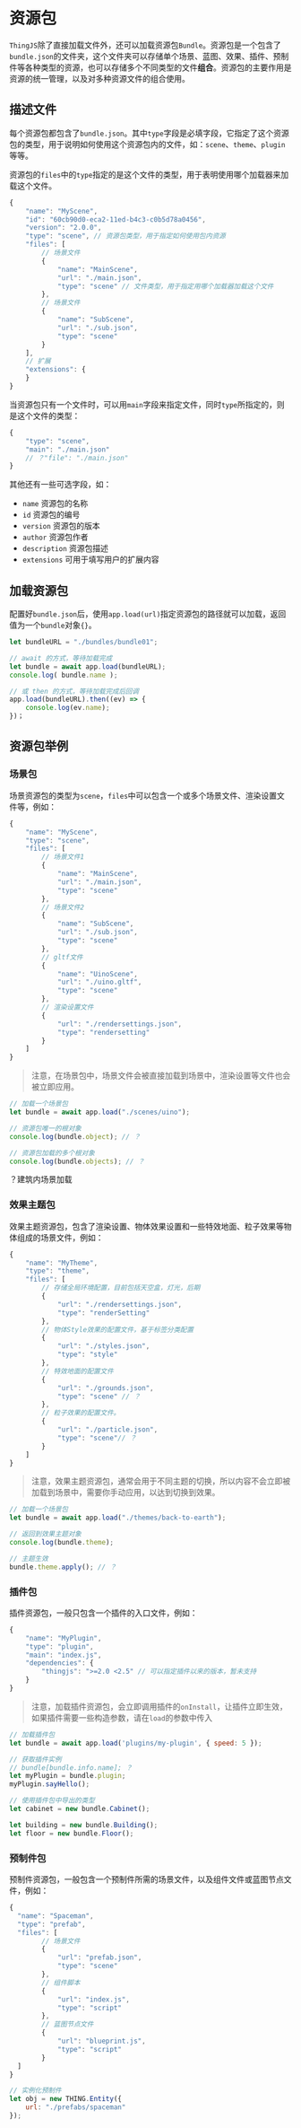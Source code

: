 # 资源包
<!-- bundle -->

`ThingJS`除了直接加载文件外，还可以加载资源包`Bundle`。资源包是一个包含了`bundle.json`的文件夹，这个文件夹可以存储单个场景、蓝图、效果、插件、预制件等各种类型的资源，也可以存储多个不同类型的文件**组合**。资源包的主要作用是资源的统一管理，以及对多种资源文件的组合使用。

## 描述文件
每个资源包都包含了`bundle.json`。其中`type`字段是必填字段，它指定了这个资源包的类型，用于说明如何使用这个资源包内的文件，如：`scene`、`theme`、`plugin`等等。

资源包的`files`中的`type`指定的是这个文件的类型，用于表明使用哪个加载器来加载这个文件。

```javascript
{
    "name": "MyScene",
    "id": "60cb90d0-eca2-11ed-b4c3-c0b5d78a0456",
    "version": "2.0.0",
    "type": "scene", // 资源包类型，用于指定如何使用包内资源
    "files": [
        // 场景文件
        {
            "name": "MainScene",
            "url": "./main.json",
            "type": "scene" // 文件类型，用于指定用哪个加载器加载这个文件
        },
        // 场景文件
        {
            "name": "SubScene",
            "url": "./sub.json",
            "type": "scene"
        }
    ],
    // 扩展
    "extensions": {
    }
}
```

当资源包只有一个文件时，可以用`main`字段来指定文件，同时`type`所指定的，则是这个文件的类型：
```javascript
{
    "type": "scene",
    "main": "./main.json" 
    // ？"file": "./main.json" 
}
```

其他还有一些可选字段，如：
* `name` 资源包的名称
* `id` 资源包的编号
* `version` 资源包的版本
* `author` 资源包作者
* `description` 资源包描述
* `extensions` 可用于填写用户的扩展内容

## 加载资源包
配置好`bundle.json`后，使用`app.load(url)`指定资源包的路径就可以加载，返回值为一个`bundle`对象`{}`。

```javascript
let bundleURL = "./bundles/bundle01";

// await 的方式，等待加载完成
let bundle = await app.load(bundleURL);
console.log( bundle.name );

// 或 then 的方式，等待加载完成后回调
app.load(bundleURL).then((ev) => {
    console.log(ev.name);
})；
```

## 资源包举例

### 场景包
场景资源包的类型为`scene`，`files`中可以包含一个或多个场景文件、渲染设置文件等，例如：
```javascript
{
    "name": "MyScene",
    "type": "scene",
    "files": [
        // 场景文件1
        {
            "name": "MainScene",
            "url": "./main.json",
            "type": "scene"
        },
        // 场景文件2
        {
            "name": "SubScene",
            "url": "./sub.json",
            "type": "scene"
        },
        // gltf文件
        {
            "name": "UinoScene",
            "url": "./uino.gltf",
            "type": "scene"
        },
        // 渲染设置文件
        {
            "url": "./rendersettings.json",
            "type": "rendersetting"
        }
    ]
}
```

> 注意，在场景包中，场景文件会被直接加载到场景中，渲染设置等文件也会被立即应用。

```javascript
// 加载一个场景包
let bundle = await app.load("./scenes/uino");

// 资源包唯一的根对象
console.log(bundle.object); // ？

// 资源包加载的多个根对象
console.log(bundle.objects); // ？
```
？建筑内场景加载

### 效果主题包
效果主题资源包，包含了渲染设置、物体效果设置和一些特效地面、粒子效果等物体组成的场景文件，例如：
```javascript
{
    "name": "MyTheme",
    "type": "theme",
    "files": [
        // 存储全局环境配置，目前包括天空盒，灯光，后期
        {
            "url": "./rendersettings.json",
            "type": "renderSetting"
        }, 
        // 物体Style效果的配置文件，基于标签分类配置
        {
            "url": "./styles.json",
            "type": "style"
        }, 
        // 特效地面的配置文件
        {
            "url": "./grounds.json",
            "type": "scene" // ？
        }, 
        // 粒子效果的配置文件。
        {
            "url": "./particle.json",
            "type": "scene"// ？
        }
    ]
}
```

> 注意，效果主题资源包，通常会用于不同主题的切换，所以内容不会立即被加载到场景中，需要你手动应用，以达到切换到效果。
> 
```javascript
// 加载一个场景包
let bundle = await app.load("./themes/back-to-earth");

// 返回到效果主题对象
console.log(bundle.theme); 

// 主题生效
bundle.theme.apply(); // ？
```


### 插件包
插件资源包，一般只包含一个插件的入口文件，例如：
```javascript
{
	"name": "MyPlugin",
	"type": "plugin",
	"main": "index.js",
	"dependencies": {
		"thingjs": ">=2.0 <2.5" // 可以指定插件以来的版本，暂未支持
	}
}
```

> 注意，加载插件资源包，会立即调用插件的`onInstall`，让插件立即生效，如果插件需要一些构造参数，请在`load`的参数中传入
> 
```javascript
// 加载插件包
let bundle = await app.load('plugins/my-plugin', { speed: 5 });

// 获取插件实例
// bundle[bundle.info.name]; ？
let myPlugin = bundle.plugin;
myPlugin.sayHello();

// 使用插件包中导出的类型
let cabinet = new bundle.Cabinet();

let building = new bundle.Building();
let floor = new bundle.Floor();
```

### 预制件包
预制件资源包，一般包含一个预制件所需的场景文件，以及组件文件或蓝图节点文件，例如：
```javascript
{
  "name": "Spaceman",
  "type": "prefab",
  "files": [
        // 场景文件
        {
            "url": "prefab.json",
            "type": "scene"
        },
        // 组件脚本
        {
            "url": "index.js",
            "type": "script"
        },
        // 蓝图节点文件
        {
            "url": "blueprint.js",
            "type": "script"
        }
  ]
}
```

```javascript
// 实例化预制件
let obj = new THING.Entity({
    url: "./prefabs/spaceman"
});
```

